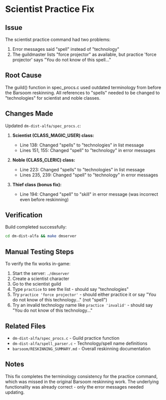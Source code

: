 # Scientist Practice Fix

## Issue
The scientist practice command had two problems:
1. Error messages said "spell" instead of "technology"
2. The guildmaster lists "force projector" as available, but practice 'force projector' says "You do not know of this spell..."

## Root Cause
The guild() function in spec_procs.c used outdated terminology from before the Barsoom reskinning. All references to "spells" needed to be changed to "technologies" for scientist and noble classes.

## Changes Made
Updated `dm-dist-alfa/spec_procs.c`:

1. **Scientist (CLASS_MAGIC_USER) class:**
   - Line 138: Changed "spells" to "technologies" in list message
   - Lines 151, 155: Changed "spell" to "technology" in error messages

2. **Noble (CLASS_CLERIC) class:**
   - Line 223: Changed "spells" to "technologies" in list message
   - Lines 235, 239: Changed "spell" to "technology" in error messages

3. **Thief class (bonus fix):**
   - Line 194: Changed "spell" to "skill" in error message (was incorrect even before reskinning)

## Verification
Build completed successfully:
```bash
cd dm-dist-alfa && make dmserver
```

## Manual Testing Steps
To verify the fix works in-game:

1. Start the server: `./dmserver`
2. Create a scientist character
3. Go to the scientist guild
4. Type `practice` to see the list - should say "technologies"
5. Try `practice 'force projector'` - should either practice it or say "You do not know of this technology..." (not "spell")
6. Try an invalid technology name like `practice 'invalid'` - should say "You do not know of this technology..."

## Related Files
- `dm-dist-alfa/spec_procs.c` - Guild practice function
- `dm-dist-alfa/spell_parser.c` - Technology/spell name definitions
- `barsoom/RESKINNING_SUMMARY.md` - Overall reskinning documentation

## Notes
This fix completes the terminology consistency for the practice command, which was missed in the original Barsoom reskinning work. The underlying functionality was already correct - only the error messages needed updating.
